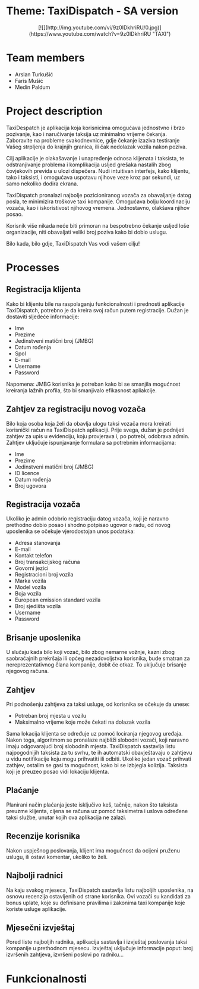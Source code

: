 # Theme: TaxiDispatch - SA version
<div align="center">
[![](http://img.youtube.com/vi/9z0IDkhriRU/0.jpg)](https://www.youtube.com/watch?v=9z0IDkhriRU "TAXI")
</div>

# Team members
* Arslan Turkušić 
* Faris Mušić 
* Medin Paldum

# Project description
TaxiDespatch je aplikacija koja korisnicima omogućava jednostvno i brzo pozivanje, kao i naručivanje taksija uz minimalno vrijeme čekanja. Zaboravite na probleme svakodnevnice, gdje čekanje izaziva testiranje Vašeg strpljenja do krajnjih granica, ili čak nedolazak vozila nakon poziva.

Cilj aplikacije je olakašavanje i unapređenje odnosa klijenata i taksista, te odstranjivanje problema i komplikacija usljed grešaka nastalih zbog čovjekovih previda u ulozi dispečera. Nudi intuitivan interfejs, kako klijentu, tako i taksisti, i omogućava uspotavu njihove veze kroz par sekundi, uz samo nekoliko dodira ekrana.

TaxiDispatch pronalazi najbolje pozicioniranog vozača za obavaljanje datog posla, te minimizira troškove taxi kompanije. Omogućava bolju koordinaciju vozača, kao i iskoristivost njihovog vremena. Jednostavno, olakšava njihov posao.

Korisnik više nikada neće biti primoran na bespotrebno čekanje usljed loše organizacije, niti obavaljati veliki broj poziva kako bi dobio uslugu.

Bilo kada, bilo gdje, TaxiDispatch Vas vodi vašem cilju!

# Processes
## Registracija klijenta

Kako bi klijentu bile na raspolaganju funkcionalnosti i prednosti aplikacije TaxiDispatch, potrebno je da kreira svoj račun putem registracije. Dužan je dostaviti sljedeće informacije:
* Ime
* Prezime
* Jedinstveni matični broj (JMBG)
* Datum rođenja
* Spol
* E-mail
* Username
* Password

Napomena: JMBG korisnika je potreban kako bi se smanjila mogućnost kreiranja lažnih profila, što bi smanjivalo efikasnost apliakcije.

## Zahtjev za registraciju novog vozača

Bilo koja osoba koja želi da obavlja ulogu taksi vozača mora kreirati korisnički račun na TaxiDispatch aplikaciji. Prije svega, dužan je podnijeti zahtjev za upis u evidenciju, koju provjerava i, po potrebi, odobrava admin. Zahtjev uključuje ispunjavanje formulara sa potrebnim informacijama:

* Ime
* Prezime
* Jedinstveni matični broj (JMBG)
* ID licence
* Datum rođenja
* Broj ugovora


## Registracija vozača

Ukoliko je admin odobrio registraciju datog vozača, koji je naravno prethodno dobio posao i shodno potpisao ugovor o radu, od novog uposlenika se očekuje vjerodostojan unos podataka:

* Adresa stanovanja
* E-mail
* Kontakt telefon
* Broj transakcijskog računa
* Govorni jezici
* Registracioni broj vozila
* Marka vozila
* Model vozila
* Boja vozila
* European emission standard vozila
* Broj sjedišta vozila
* Username
* Password

## Brisanje uposlenika

U slučaju kada bilo koji vozač, bilo zbog nemarne vožnje, kazni zbog saobraćajnih prekršaja ili općeg nezadovoljstva korisnika, bude smatran za nereprezentativnog člana kompanije, dobit će otkaz. To uključuje brisanje njegovog računa. 

## Zahtjev

Pri podnošenju zahtjeva za taksi usluge, od korisnika se očekuje da unese:
* Potreban broj mjesta u vozilu
* Maksimalno vrijeme koje može čekati na dolazak vozila

Sama lokacija klijenta se određuje uz pomoć lociranja njegovog uređaja. Nakon toga, algoritmom se pronalaze najbliži slobodni vozači, koji naravno imaju odgovarajući broj slobodnih mjesta. TaxiDispatch sastavlja listu najpogodnijih taksista za tu svrhu, te ih automatski obavještavaju o zahtjevu u vidu notifikacije koju mogu prihvatiti ili odbiti. Ukoliko jedan vozač prihvati zathjev, ostalim se gasi ta mogućnost, kako bi se izbjegla kolizija. Taksista koji je preuzeo posao vidi lokaciju klijenta.  

## Plaćanje

Planirani način plaćanja jeste isključivo keš, tačnije, nakon što taksista preuzme klijenta, cijena se računa uz pomoć taksimetra i uslova određene taksi službe, unutar kojih ova aplikacija ne zalazi.

## Recenzije korisnika 

Nakon uspješnog poslovanja, klijent ima mogućnost da ocijeni pruženu uslugu, ili ostavi komentar, ukoliko to želi.

## Najbolji radnici

Na kaju svakog mjeseca, TaxiDispatch sastavlja listu najboljih uposlenika, na osnovu recenzija ostavljenih od strane korisnika. Ovi vozači su kandidati za bonus uplate, koje su definisane pravilima i zakonima taxi kompanije koje koriste usluge aplikacije.

## Mjesečni izvještaj

Pored liste najboljih radnika, aplikacija sastavlja i izvještaj poslovanja taksi kompanije u prethodnom mjesecu. Izvještaj uključuje informacije poput: broj izvršenih zahtjeva, izvršeni poslovi po radniku...

# Funkcionalnosti

